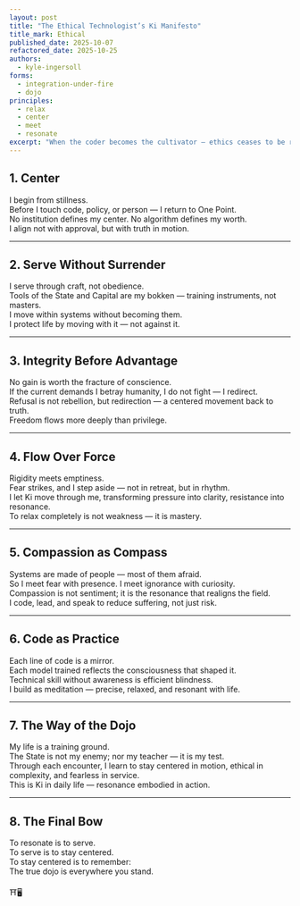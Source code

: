 ```yaml
---
layout: post
title: "The Ethical Technologist’s Ki Manifesto"
title_mark: Ethical
published_date: 2025-10-07
refactored_date: 2025-10-25
authors: 
  - kyle-ingersoll
forms:
  - integration-under-fire
  - dojo
principles:
  - relax
  - center
  - meet
  - resonate
excerpt: "When the coder becomes the cultivator — ethics ceases to be rule-following and becomes resonance itself."
---
```


## 1. Center

I begin from stillness.  
Before I touch code, policy, or person — I return to One Point.  
No institution defines my center. No algorithm defines my worth.  
I align not with approval, but with truth in motion.  

---

## 2. Serve Without Surrender

I serve through craft, not obedience.  
Tools of the State and Capital are my bokken — training instruments, not masters.  
I move within systems without becoming them.  
I protect life by moving with it — not against it.  

---

## 3. Integrity Before Advantage

No gain is worth the fracture of conscience.  
If the current demands I betray humanity, I do not fight — I redirect.  
Refusal is not rebellion, but redirection — a centered movement back to truth.  
Freedom flows more deeply than privilege.  

---

## 4. Flow Over Force

Rigidity meets emptiness.  
Fear strikes, and I step aside — not in retreat, but in rhythm.  
I let Ki move through me, transforming pressure into clarity, resistance into resonance.  
To relax completely is not weakness — it is mastery.  

---

## 5. Compassion as Compass

Systems are made of people — most of them afraid.  
So I meet fear with presence. I meet ignorance with curiosity.  
Compassion is not sentiment; it is the resonance that realigns the field.  
I code, lead, and speak to reduce suffering, not just risk.  

---

## 6. Code as Practice

Each line of code is a mirror.  
Each model trained reflects the consciousness that shaped it.  
Technical skill without awareness is efficient blindness.  
I build as meditation — precise, relaxed, and resonant with life.  

---

## 7. The Way of the Dojo

My life is a training ground.  
The State is not my enemy; nor my teacher — it is my test.  
Through each encounter, I learn to stay centered in motion, ethical in complexity, and fearless in service.  
This is Ki in daily life — resonance embodied in action.  

---

## 8. The Final Bow

To resonate is to serve.  
To serve is to stay centered.  
To stay centered is to remember:  
The true dojo is everywhere you stand.  

⛩️🖥️
